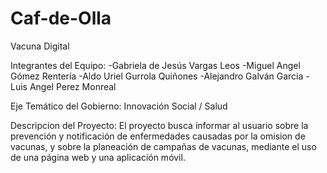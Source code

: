 # Caf-de-Olla
Vacuna Digital

Integrantes del Equipo:
-Gabriela de Jesús Vargas Leos
-Miguel Angel Gómez Rentería
-Aldo Uriel Gurrola Quiñones
-Alejandro Galván Garcia
-Luis Angel Perez Monreal

Eje Temático del Gobierno: Innovación Social / Salud

Descripcion del Proyecto:
El proyecto busca informar al usuario sobre la prevención y notificación de enfermedades causadas por la omision de vacunas, y sobre la planeación de campañas de vacunas, mediante el uso de una página web y una aplicación móvil.


